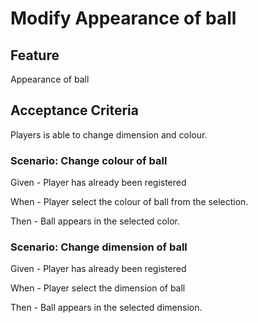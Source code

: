 # Modify Appearance of ball

## Feature

Appearance of ball

## Acceptance Criteria

Players is able to change dimension and colour.

### Scenario: Change colour of ball

  Given - Player has already been registered

  When - Player select the colour of ball from the selection.

  Then - Ball appears in the selected color.

### Scenario: Change dimension of ball

  Given - Player has already been registered

  When - Player select the dimension of ball

  Then - Ball appears in the selected dimension.
